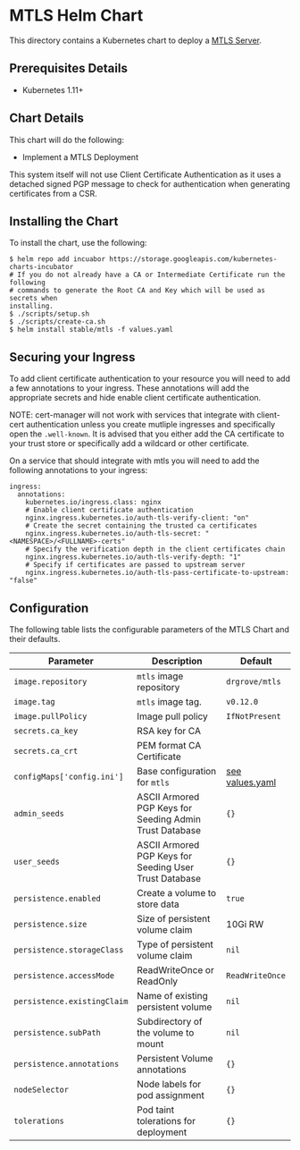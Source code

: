 # MTLS Helm Chart

This directory contains a Kubernetes chart to deploy a [MTLS Server][mtls-server].

## Prerequisites Details

* Kubernetes 1.11+

## Chart Details

This chart will do the following:

* Implement a MTLS Deployment

This system itself will not use Client Certificate Authentication as it uses a
detached signed PGP message to check for authentication when generating
certificates from a CSR.

## Installing the Chart

To install the chart, use the following:

```console
$ helm repo add incuabor https://storage.googleapis.com/kubernetes-charts-incubator
# If you do not already have a CA or Intermediate Certificate run the following
# commands to generate the Root CA and Key which will be used as secrets when
installing.
$ ./scripts/setup.sh
$ ./scripts/create-ca.sh
$ helm install stable/mtls -f values.yaml
```

## Securing your Ingress

To add client certificate authentication to your resource you will need to add
a few annotations to your ingress. These annotations will add the appropriate
secrets and hide enable client certificate authentication.

NOTE: cert-manager will not work with services that integrate with client-cert
authentication unless you create mutliple ingresses and specifically open the
`.well-known`. It is advised that you either add the CA certificate to your
trust store or specifically add a wildcard or other certificate.

On a service that should integrate with mtls you will need to add the following
annotations to your ingress:

```
ingress:
  annotations:
    kubernetes.io/ingress.class: nginx
    # Enable client certificate authentication
    nginx.ingress.kubernetes.io/auth-tls-verify-client: "on"
    # Create the secret containing the trusted ca certificates
    nginx.ingress.kubernetes.io/auth-tls-secret: "<NAMESPACE>/<FULLNAME>-certs"
    # Specify the verification depth in the client certificates chain
    nginx.ingress.kubernetes.io/auth-tls-verify-depth: "1"
    # Specify if certificates are passed to upstream server
    nginx.ingress.kubernetes.io/auth-tls-pass-certificate-to-upstream: "false"
```

## Configuration

The following table lists the configurable parameters of the MTLS Chart and
their defaults.

| Parameter                   | Description                                             | Default                        |
| ---------                   | -----------                                             | -------                        |
| `image.repository`          | `mtls` image repository                                 | `drgrove/mtls`                 |
| `image.tag`                 | `mtls` image tag.                                       | `v0.12.0`                      |
| `image.pullPolicy`          | Image pull policy                                       | `IfNotPresent`                 |
| `secrets.ca_key`            | RSA key for CA                                          |                                |
| `secrets.ca_crt`            | PEM format CA Certificate                               |                                |
| `configMaps['config.ini']`  | Base configuration for `mtls`                           | [see values.yaml](values.yaml) |
| `admin_seeds`               | ASCII Armored PGP Keys for Seeding Admin Trust Database | `{}`                           |
| `user_seeds`                | ASCII Armored PGP Keys for Seeding User Trust Database  | `{}`                           |
| `persistence.enabled`       | Create a volume to store data                           | `true`                         |
| `persistence.size`          | Size of persistent volume claim                         | 10Gi RW                        |
| `persistence.storageClass`  | Type of persistent volume claim                         | `nil`                          |
| `persistence.accessMode`    | ReadWriteOnce or ReadOnly                               | `ReadWriteOnce`                |
| `persistence.existingClaim` | Name of existing persistent volume                      | `nil`                          |
| `persistence.subPath`       | Subdirectory of the volume to mount                     | `nil`                          |
| `persistence.annotations`   | Persistent Volume annotations                           | `{}`                           |
| `nodeSelector`              | Node labels for pod assignment                          | `{}`                           |
| `tolerations`               | Pod taint tolerations for deployment                    | `{}`                           |

[mtls-server]: https://github.com/drGrove/mtls-server
